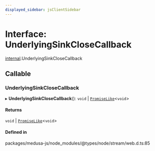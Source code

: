 ```yaml
---
displayed_sidebar: jsClientSidebar
---
```


# Interface: UnderlyingSinkCloseCallback

[internal](../modules/internal-8.md).UnderlyingSinkCloseCallback

## Callable

### UnderlyingSinkCloseCallback

▸ **UnderlyingSinkCloseCallback**(): `void` \| [`PromiseLike`](internal-8.PromiseLike.md)<`void`\>

#### Returns

`void` \| [`PromiseLike`](internal-8.PromiseLike.md)<`void`\>

#### Defined in

packages/medusa-js/node_modules/@types/node/stream/web.d.ts:85
